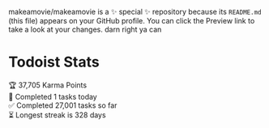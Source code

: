 makeamovie/makeamovie is a ✨ special ✨ repository because its `README.md` (this file) appears on your GitHub profile.
You can click the Preview link to take a look at your changes. darn right ya can

# Todoist Stats

<!-- TODO-IST:START -->
🏆  37,705 Karma Points           
🌸  Completed 1 tasks today           
✅  Completed 27,001 tasks so far           
⏳  Longest streak is 328 days
<!-- TODO-IST:END -->